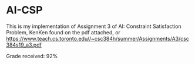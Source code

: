 # AI-CSP
This is my implementation of Assignment 3 of AI: Constraint Satisfaction Problem, KenKen found on the pdf attached, or https://www.teach.cs.toronto.edu//~csc384h/summer/Assignments/A3/csc384s19_a3.pdf 

Grade received: 92%
